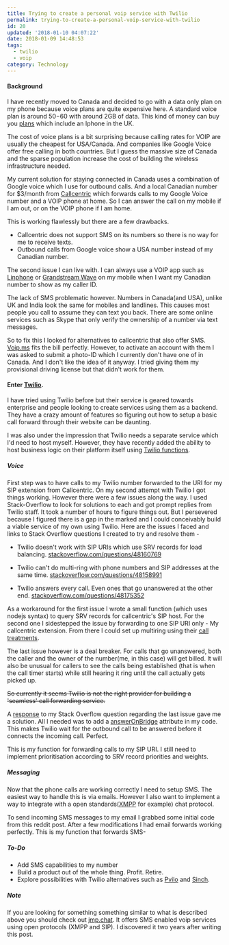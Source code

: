 ```yaml
---
title: Trying to create a personal voip service with Twilio
permalink: trying-to-create-a-personal-voip-service-with-twilio
id: 20
updated: '2018-01-10 04:07:22'
date: 2018-01-09 14:48:53
tags:
  - twilio
  - voip
category: Technology
---
```


#### Background
I have recently moved to Canada and decided to go with a data only plan on my phone because voice plans are quite expensive here. A standard voice plan is around $50-$60 with around 2GB of data. This kind of money can buy you [plans](https://www.uswitch.com/mobiles/iphone_deals/) which include an Iphone in the UK.

The cost of voice plans is a bit surprising because calling rates for VOIP are usually the cheapest for USA/Canada. And companies like Google Voice offer free calling in both countries. But I guess the massive size of Canada and the sparse population increase the cost of building the wireless infrastructure needed.

My current solution for staying connected in Canada uses a combination of Google voice which I use for outbound calls. And a local Canadian number for $3/month from [Callcentric](https://www.callcentric.com/) which forwards calls to my Google Voice number and a VOIP phone at home. So I can answer the call on my mobile if I am out, or on the VOIP phone if I am home. 

This is working flawlessly but there are a few drawbacks.

* Callcentric does not support SMS on its numbers so there is no way for me to receive texts.
* Outbound calls from Google voice show a USA number instead of my Canadian number.

The second issue I can live with. I can always use a VOIP app such as [Linphone](https://play.google.com/store/apps/details?id=org.linphone) or [Grandstream Wave](https://play.google.com/store/apps/details?id=com.grandstream.wave) on my mobile when I want my Canadian number to show as my caller ID. 

The lack of SMS problematic however. Numbers in Canada(and USA), unlike UK and India look the same for mobiles and landlines. This causes most people you call to assume they can text you back. There are some online services such as Skype that only verify the ownership of a number via text messages.

So to fix this I looked for alternatives to callcentric that also offer SMS. [Voip.ms](https://voip.ms/) fits the bill perfectly. However, to activate an account with them I was asked to submit a photo-ID which I currently don't have one of in Canada. And I don't like the idea of it anyway. I tried giving them my provisional driving license but that didn't work for them. 

#### Enter [Twilio](https://www.twilio.com/).
I have tried using Twilio before but their service is geared towards enterprise and people looking to create services using them as a backend. They have a crazy amount of features so figuring out how to setup a basic call forward through their website can be daunting.

I was also under the impression that Twilio needs a separate service which I'd need to host myself. However, they have recently added the ability to host business logic on their platform itself using [Twilio functions](https://www.twilio.com/functions).

##### Voice
First step was to have calls to my Twilio number forwarded to the URI for my SIP extension from Callcentric. 
On my second attempt with Twilio I got things working. However there were a few issues along the way. I used Stack-Overflow to look for solutions to each and got prompt replies from Twilio staff. It took a number of hours to figure things out. But I persevered because I figured there is a gap in the marked and I could conceivably build a viable service of my own using Twilio. Here are the issues I faced and links to Stack Overflow questions I created to try and resolve them -

* Twilio doesn't work with SIP URIs which use SRV records for load balancing. [stackoverflow.com/questions/48160769](https://stackoverflow.com/questions/48160769/)

* Twilio can't do multi-ring with phone numbers and SIP addresses at the same time. [stackoverflow.com/questions/48158991](https://stackoverflow.com/questions/48158991)
* Twilio answers every call. Even ones that go unanswered at the other end. [stackoverflow.com/questions/48175352](https://stackoverflow.com/questions/48175352)

As a workaround for the first issue I wrote a small function (which uses nodejs syntax) to query SRV records for callcentric's SIP host.
For the second one I sidestepped the issue by forwarding to one SIP URI only - My callcentric extension. From there I could set up multiring using their [call treatments](https://www.callcentric.com/features/call_treatments).

The last issue however is a deal breaker. For calls that go unanswered, both the caller and the owner of the number(me, in this case) will get billed. It will also be unusual for callers to see the calls being established (that is when the call timer starts) while still hearing it ring until the call actually gets picked up.

~~So currently it seems Twilio is not the right provider for building a 'seamless' call forwarding service.~~

A [response](https://stackoverflow.com/a/48178707) to my Stack Overflow question regarding the last issue gave me a solution. All I needed was to add a [answerOnBridge](https://www.twilio.com/docs/api/twiml/dial#attributes-answer-on-bridge) attribute in my code. This makes Twilio wait for the outbound call to be answered before it connects the incoming call. Perfect.

This is my function for forwarding calls to my SIP URI. I still need to implement prioritisation according to SRV record priorities and weights.
<script src="https://gist.github.com/charsi/222e6e24577d61d70afac6406d54973d.js"></script>

##### Messaging
Now that the phone calls are working correctly I need to setup SMS. The easiest way to handle this is via emails. However I also want to implement a way to integrate with a open standards([XMPP](https://xmpp.org/) for example) chat protocol. 

To send incoming SMS messages to my email I grabbed some initial code from this reddit post. After a few modifications I had email forwards working perfectly. 
This is my function that forwards SMS- 

 <script src="https://gist.github.com/charsi/d2f377f559519bbbe287f12ef63daf0e.js"></script>

##### To-Do

* Add SMS capabilities to my number
* Build a product out of the whole thing. Profit. Retire. 
* Explore possibilities with Twilio alternatives such as [Pvilo](https://www.plivo.com/) and [Sinch](https://www.sinch.com/). 


##### Note
If you are looking for something something similar to what is described above you should check out [jmp.chat](https://jmp.chat). It offers SMS enabled voip services using open protocols (XMPP and SIP). I discovered it two years after writing this post.  